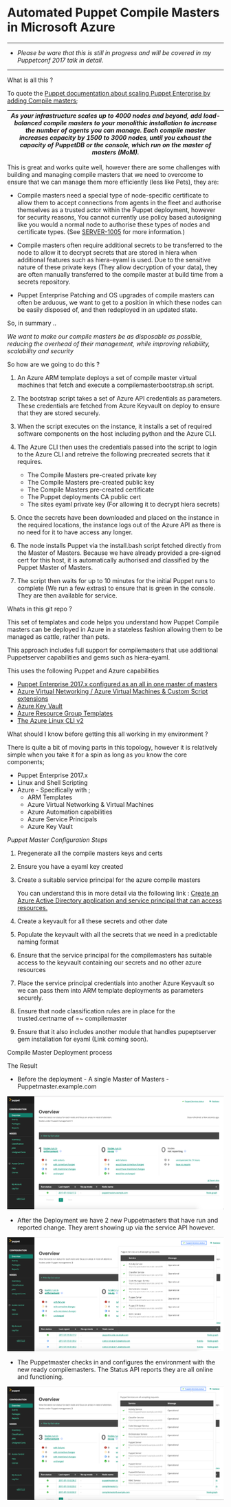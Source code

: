 # Automated Puppet Compile Masters in Microsoft Azure

---

* *Please be ware that this is still in progress and will be covered in my Puppetconf 2017 talk in detail.* 

---

What is all this ?

To quote the [Puppet documentation about scaling Puppet Enterprise by adding Compile masters](https://docs.puppet.com/pe/latest/install_multimaster.html);

| _As your infrastructure scales up to 4000 nodes and beyond, add load-balanced compile masters to your monolithic installation to increase the number of agents you can manage. Each compile master increases capacity by 1500 to 3000 nodes, until you exhaust the capacity of PuppetDB or the console, which run on the master of masters (MoM)._  |
| ------------- | 


This is great and works quite well, however there are some challenges with building and managing compile masters that we need to overcome to ensure that we can manage them more efficiently (less like Pets), they are:

* Compile masters need a special type of node-specific certificate to allow them to accept connections from agents in the fleet and authorise themselves as a trusted actor within the Puppet deployment, however for security reasons, You cannot currently use policy based autosigning like you would a normal node to authorise these types of nodes and certificate types. (See [SERVER-1005](https://tickets.puppetlabs.com/browse/SERVER-1005) for more information.)


* Compile masters often require additional secrets to be transferred to the node to allow it to decrypt secrets that are stored in hiera when additional features such as hiera-eyaml is used. Due to the sensitive nature of these private keys (They allow decryption of your data), they are often manually transferred to the compile master at build time from a secrets repository.


* Puppet Enterprise Patching and OS upgrades of compile masters can often be arduous, we want to get to a position in which these nodes can be easily disposed of, and then redeployed in an updated state.


So, in summary ..

_We want to make our compile masters be as disposable as possible, reducing the overhead of their management, while improving reliability, scalability and security_


So how are we going to do this ?

1. An Azure ARM template deploys a set of compile master virtual machines that fetch and execute a compilemasterbootstrap.sh script.


2. The bootstrap script takes a set of Azure API credentials as parameters. These credentials are fetched from Azure Keyvault on deploy to ensure that they are stored securely.


3. When the script executes on the instance, it installs a set of required software components on the host including python and the Azure CLI.

4. The Azure CLI then uses the credentials passed into the script to login to the Azure CLI and retreive the following precreated secrets that it requires.

    * The Compile Masters pre-created private key
    * The Compile Masters pre-created public key
    * The Compile Masters pre-created certificate
    * The Puppet deployments CA public cert
    * The sites eyaml private key (For allowing it to decrypt hiera secrets)

5. Once the secrets have been downloaded and placed on the instance in the required locations, the instance logs out of the Azure API as there is no need for it to have access any longer.


6. The node installs Puppet via the install.bash script fetched directly from the Master of Masters. Because we have already provided a pre-signed cert for this host, it is automatically authorised and classified by the Puppet Master of Masters.

7. The script then waits for up to 10 minutes for the initial Puppet runs to complete (We run a few extras) to ensure that is green in the console. They are then available for service.




Whats in this git repo ?


This set of templates and code helps you understand how Puppet Compile masters can be deployed in Azure in a stateless fashion allowing them to be managed as cattle, rather than pets. 

This approach includes full support for compilemasters that use additional Puppetserver capabilities and gems such as hiera-eyaml.

This uses the following Puppet and Azure capabilities

 * [Puppet Enterprise 2017.x configured as an all in one master of masters](https://www.puppet.com)
 * [Azure Virtual Networking / Azure Virtual Machines &  Custom Script extensions](https://azure.microsoft.com/en-au/services/virtual-machines/)
 * [Azure Key Vault](https://azure.microsoft.com/en-au/services/key-vault/)
 * [Azure Resource Group Templates](https://docs.microsoft.com/en-us/azure/azure-resource-manager/resource-group-authoring-templates)
 * [The Azure Linux CLI v2](https://github.com/Azure/azure-cli)

What should I know before getting this all working in my environment ?

There is quite a bit of moving parts in this topology, however it is relatively simple when you take it for a spin as long as you know the core components;

* Puppet Enterprise 2017.x
* Linux and Shell Scripting
* Azure - Specifically with ;
    * ARM Templates
    * Azure Virtual Networking & Virtual Machines
    * Azure Automation capabilities
    * Azure Service Principals
    * Azure Key Vault
















_Puppet Master Configuration Steps_
1. Pregenerate all the compile masters keys and certs
2. Ensure you have a eyaml key created
3. Create a suitable service principal for the azure compile masters

    You can understand this in more detail via the following link :  [Create an Azure Active Directory application and service principal that can access resources.](https://docs.microsoft.com/en-us/azure/azure-resource-manager/resource-group-create-service-principal-portal) 


4. Create a keyvault for all these secrets and other date
5. Populate the keyvault with all the secrets that we need in a predictable naming format
6. Ensure that the service principal for the compilemasters has suitable access to the keyvault containing our secrets and no other azure resources
7. Place the service principal credentials into another Azure Keyvault so we can pass them into ARM template deployments as parameters securely.
8. Ensure that node classification rules are in place for the trusted.certname of =~ compilemaster
9. Ensure that it also includes another module that handles pupeptserver gem installation for eyaml (Link coming soon).


Compile Master Deployment process





The Result

* Before the deployment - A single Master of Masters - Puppetmaster.example.com

![Single Puppetmaster](https://raw.githubusercontent.com/keirans/azure-arm/master/docs/img/Single_Master.png)



* After the Deployment we have 2 new Puppetmasters that have run and reported change. They arent showing up via the service API however.

![Bootstrapping Puppetmasters](https://raw.githubusercontent.com/keirans/azure-arm/master/docs/img/Compile_Masters_Bootstrap.png)

* The Puppetmaster checks in and configures the environment with the new ready compilemasters. The Status API reports they are all online and functioning.


![Bootstrapping Puppetmasters](https://raw.githubusercontent.com/keirans/azure-arm/master/docs/img/Compile_Masters_Online.png)

